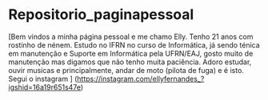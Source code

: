 # Repositorio_paginapessoal

[Bem vindos a minha página pessoal e me chamo Elly. Tenho 21 anos com rostinho de nénem. Estudo no IFRN no curso de Informática, já sendo ténica em manutenção e Suporte em Informática pela UFRN/EAJ, gosto muito de manutenção mas digamos que não tenho muita paciência. Adoro estudar, ouvir musicas e principalmente, andar de moto (pilota de fuga) e é isto.
Segui o instagram ] (https://instagram.com/ellyfernandes_?igshid=16a19r651s47e)